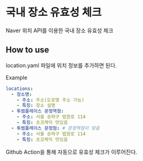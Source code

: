 # 국내 장소 유효성 체크

Naver 위치 API를 이용한 국내 장소 유효성 체크

## How to use

location.yaml 파일에 위치 정보를 추가하면 된다.

Example

```yaml
locations:
  - 장소명:
    - 주소: 주소(도로명 주소 가능)
    - 특징: 장소 설명
  - 투썸플레이스 문정역점: 
    - 주소: 서울 송파구 법원로 114
    - 특징: 초코케익 맛있음
  - 투썸플레이스 문정점: # 문정역점이 맞음
    - 주소: 서울 송파구 법원로 114
    - 특징: 초코케익 맛있음
```

Github Action을 통해 자동으로 유효성 체크가 이루어진다.
